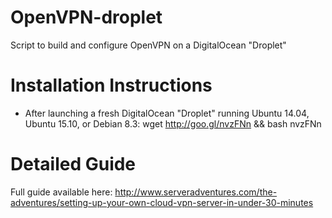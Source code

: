 # OpenVPN-droplet
Script to build and configure OpenVPN on a DigitalOcean "Droplet"

# Installation Instructions
- After launching a fresh DigitalOcean "Droplet" running Ubuntu 14.04, Ubuntu 15.10, or Debian 8.3:
    wget http://goo.gl/nvzFNn && bash nvzFNn

# Detailed Guide
Full guide available here: http://www.serveradventures.com/the-adventures/setting-up-your-own-cloud-vpn-server-in-under-30-minutes
